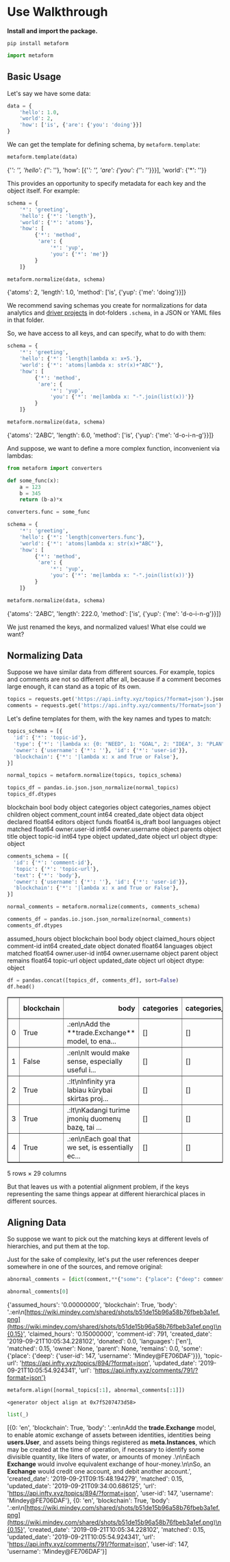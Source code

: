 # Use Walkthrough

**Install and import the package.**

```pip install metaform```

```python
import metaform
```

## Basic Usage

Let's say we have some data:


```python
data = {
    'hello': 1.0,
    'world': 2,
    'how': ['is', {'are': {'you': 'doing'}}]
}
```

We can get the template for defining schema, by `metaform.template`:


```python
metaform.template(data)
```

  {'*': '',
    'hello': {'*': ''},
    'how': [{'*': '', 'are': {'you': {'*': ''}}}],
    'world': {'*': ''}}

This provides an opportunity to specify metadata for each key and the object itself. For example:

```python
schema = {
    '*': 'greeting',
    'hello': {'*': 'length'},
    'world': {'*': 'atoms'},
    'how': [
         {'*': 'method',
          'are': {
              '*': 'yup',
              'you': {'*': 'me'}}
         }
    ]}

metaform.normalize(data, schema)
```

  {'atoms': 2, 'length': 1.0, 'method': ['is', {'yup': {'me': 'doing'}}]}

We recommend saving schemas you create for normalizations for data analytics and [driver projects](https://github.com/drivernet) in dot-folders `.schema`,  in a JSON or YAML files in that folder.

So, we have access to all keys, and can specify, what to do with them:


```python
schema = {
    '*': 'greeting',
    'hello': {'*': 'length|lambda x: x+5.'},
    'world': {'*': 'atoms|lambda x: str(x)+"ABC"'},
    'how': [
         {'*': 'method',
          'are': {
              '*': 'yup',
              'you': {'*': 'me|lambda x: "-".join(list(x))'}}
         }
    ]}

metaform.normalize(data, schema)
```

  {'atoms': '2ABC',
    'length': 6.0,
    'method': ['is', {'yup': {'me': 'd-o-i-n-g'}}]}


And suppose, we want to define a more complex function, inconvenient via lambdas:

```python
from metaform import converters

def some_func(x):
    a = 123
    b = 345
    return (b-a)*x

converters.func = some_func

schema = {
    '*': 'greeting',
    'hello': {'*': 'length|converters.func'},
    'world': {'*': 'atoms|lambda x: str(x)+"ABC"'},
    'how': [
         {'*': 'method',
          'are': {
              '*': 'yup',
              'you': {'*': 'me|lambda x: "-".join(list(x))'}}
         }
    ]}

metaform.normalize(data, schema)
```

  {'atoms': '2ABC',
    'length': 222.0,
    'method': ['is', {'yup': {'me': 'd-o-i-n-g'}}]}



We just renamed the keys, and normalized values! What else could we want?

## Normalizing Data

Suppose we have similar data from different sources. For example, topics and comments are not so different after all, because if a comment becomes large enough, it can stand as a topic of its own.


```python
topics = requests.get('https://api.infty.xyz/topics/?format=json').json()['results']
comments = requests.get('https://api.infty.xyz/comments/?format=json').json()['results']
```

Let's define templates for them, with the key names and types to match:


```python
topics_schema = [{
  'id': {'*': 'topic-id'},
  'type': {'*': '|lambda x: {0: "NEED", 1: "GOAL", 2: "IDEA", 3: "PLAN", 4: "STEP", 5: "TASK"}.get(x)'},
  'owner': {'username': {'*': ''}, 'id': {'*': 'user-id'}},
  'blockchain': {'*': '|lambda x: x and True or False'},
}]

normal_topics = metaform.normalize(topics, topics_schema)

topics_df = pandas.io.json.json_normalize(normal_topics)
topics_df.dtypes
```

  blockchain             bool
  body                 object
  categories           object
  categories_names     object
  children             object
  comment_count         int64
  created_date         object
  data                 object
  declared            float64
  editors              object
  funds               float64
  is_draft               bool
  languages            object
  matched             float64
  owner.user-id         int64
  owner.username       object
  parents              object
  title                object
  topic-id              int64
  type                 object
  updated_date         object
  url                  object
  dtype: object

```python
comments_schema = [{
  'id': {'*': 'comment-id'},
  'topic': {'*': 'topic-url'},
  'text': {'*': 'body'},
  'owner': {'username': {'*': ''}, 'id': {'*': 'user-id'}},
  'blockchain': {'*': '|lambda x: x and True or False'},
}]

normal_comments = metaform.normalize(comments, comments_schema)

comments_df = pandas.io.json.json_normalize(normal_comments)
comments_df.dtypes
```

  assumed_hours      object
  blockchain           bool
  body               object
  claimed_hours      object
  comment-id          int64
  created_date       object
  donated           float64
  languages          object
  matched           float64
  owner.user-id       int64
  owner.username     object
  parent             object
  remains           float64
  topic-url          object
  updated_date       object
  url                object
  dtype: object

```python
df = pandas.concat([topics_df, comments_df], sort=False)
df.head()
```

<div>
<table border="1" class="dataframe">
  <thead>
    <tr style="text-align: right;">
      <th></th>
      <th>blockchain</th>
      <th>body</th>
      <th>categories</th>
      <th>categories_names</th>
      <th>children</th>
      <th>comment_count</th>
      <th>created_date</th>
      <th>data</th>
      <th>declared</th>
      <th>editors</th>
      <th>...</th>
      <th>type</th>
      <th>updated_date</th>
      <th>url</th>
      <th>assumed_hours</th>
      <th>claimed_hours</th>
      <th>comment-id</th>
      <th>donated</th>
      <th>parent</th>
      <th>remains</th>
      <th>topic-url</th>
    </tr>
  </thead>
  <tbody>
    <tr>
      <td>0</td>
      <td>True</td>
      <td>.:en\nAdd the **trade.Exchange** model, to ena...</td>
      <td>[]</td>
      <td>[]</td>
      <td>[]</td>
      <td>1.0</td>
      <td>2019-09-21T09:15:48.194279</td>
      <td></td>
      <td>0.15</td>
      <td>[]</td>
      <td>...</td>
      <td>TASK</td>
      <td>2019-09-21T09:34:00.686125</td>
      <td>https://api.infty.xyz/topics/894/?format=json</td>
      <td>NaN</td>
      <td>NaN</td>
      <td>NaN</td>
      <td>NaN</td>
      <td>NaN</td>
      <td>NaN</td>
      <td>NaN</td>
    </tr>
    <tr>
      <td>1</td>
      <td>False</td>
      <td>.:en\nIt would make sense, especially useful i...</td>
      <td>[]</td>
      <td>[]</td>
      <td>[]</td>
      <td>0.0</td>
      <td>2019-09-18T14:15:57.579981</td>
      <td></td>
      <td>0.00</td>
      <td>[]</td>
      <td>...</td>
      <td>TASK</td>
      <td>2019-09-18T14:15:57.580044</td>
      <td>https://api.infty.xyz/topics/893/?format=json</td>
      <td>NaN</td>
      <td>NaN</td>
      <td>NaN</td>
      <td>NaN</td>
      <td>NaN</td>
      <td>NaN</td>
      <td>NaN</td>
    </tr>
    <tr>
      <td>2</td>
      <td>True</td>
      <td>.:lt\nInfinity yra labiau kūrybai skirtas proj...</td>
      <td>[]</td>
      <td>[]</td>
      <td>[]</td>
      <td>0.0</td>
      <td>2019-09-18T11:02:16.678286</td>
      <td></td>
      <td>0.00</td>
      <td>[]</td>
      <td>...</td>
      <td>TASK</td>
      <td>2019-09-18T11:07:45.004434</td>
      <td>https://api.infty.xyz/topics/892/?format=json</td>
      <td>NaN</td>
      <td>NaN</td>
      <td>NaN</td>
      <td>NaN</td>
      <td>NaN</td>
      <td>NaN</td>
      <td>NaN</td>
    </tr>
    <tr>
      <td>3</td>
      <td>True</td>
      <td>.:lt\nKadangi turime įmonių duomenų bazę, tai ...</td>
      <td>[]</td>
      <td>[]</td>
      <td>[https://api.infty.xyz/topics/892/?format=json]</td>
      <td>0.0</td>
      <td>2019-09-18T10:59:47.173797</td>
      <td></td>
      <td>0.00</td>
      <td>[]</td>
      <td>...</td>
      <td>TASK</td>
      <td>2019-09-18T12:48:06.209215</td>
      <td>https://api.infty.xyz/topics/891/?format=json</td>
      <td>NaN</td>
      <td>NaN</td>
      <td>NaN</td>
      <td>NaN</td>
      <td>NaN</td>
      <td>NaN</td>
      <td>NaN</td>
    </tr>
    <tr>
      <td>4</td>
      <td>True</td>
      <td>.:en\nEach goal that we set, is essentially ec...</td>
      <td>[]</td>
      <td>[]</td>
      <td>[]</td>
      <td>1.0</td>
      <td>2019-09-18T01:47:23.604488</td>
      <td></td>
      <td>0.00</td>
      <td>[]</td>
      <td>...</td>
      <td>GOAL</td>
      <td>2019-09-21T10:22:13.226363</td>
      <td>https://api.infty.xyz/topics/890/?format=json</td>
      <td>NaN</td>
      <td>NaN</td>
      <td>NaN</td>
      <td>NaN</td>
      <td>NaN</td>
      <td>NaN</td>
      <td>NaN</td>
    </tr>
  </tbody>
</table>
<p>5 rows × 29 columns</p>
</div>

But that leaves us with a potential alignment problem, if the keys representing the same things appear at different hierarchical places in different sources.

## Aligning Data

So suppose we want to pick out the matching keys at different levels of hierarchies, and put them at the top.

Just for the sake of complexity, let's put the user references deeper somewhere in one of the sources, and remove original:

```python
abnormal_comments = [dict(comment,**{"some": {"place": {"deep": comment["owner"]}}, "owner": None}) for comment in normal_comments]
```

```python
abnormal_comments[0]
```

  {'assumed_hours': '0.00000000',
    'blockchain': True,
    'body': '.:en\n[https://wiki.mindey.com/shared/shots/b51de15b96a58b76fbeb3a1ef.png](https://wiki.mindey.com/shared/shots/b51de15b96a58b76fbeb3a1ef.png)\n{0.15}',
    'claimed_hours': '0.15000000',
    'comment-id': 791,
    'created_date': '2019-09-21T10:05:34.228102',
    'donated': 0.0,
    'languages': ['en'],
    'matched': 0.15,
    'owner': None,
    'parent': None,
    'remains': 0.0,
    'some': {'place': {'deep': {'user-id': 147, 'username': 'Mindey@FE706DAF'}}},
    'topic-url': 'https://api.infty.xyz/topics/894/?format=json',
    'updated_date': '2019-09-21T10:05:54.924341',
    'url': 'https://api.infty.xyz/comments/791/?format=json'}


```python
metaform.align([normal_topics[:1], abnormal_comments[:1]])
```

    <generator object align at 0x7f5207473d58>

```python
list(_)
```

  [{0: 'en',
    'blockchain': True,
    'body': '.:en\nAdd the **trade.Exchange** model, to enable atomic exchange of assets between identities, identities being **users.User**, and assets being things registered as **meta.Instances**, which may be created at the time of operation, if necessary to identify some divisible quantity, like liters of water, or amounts of money .\n\nEach **Exchange** would involve equivalent exchange of hour-money.\n\nSo, an **Exchange** would credit one account, and debit another account.',
    'created_date': '2019-09-21T09:15:48.194279',
    'matched': 0.15,
    'updated_date': '2019-09-21T09:34:00.686125',
    'url': 'https://api.infty.xyz/topics/894/?format=json',
    'user-id': 147,
    'username': 'Mindey@FE706DAF'},
    {0: 'en',
    'blockchain': True,
    'body': '.:en\n[https://wiki.mindey.com/shared/shots/b51de15b96a58b76fbeb3a1ef.png](https://wiki.mindey.com/shared/shots/b51de15b96a58b76fbeb3a1ef.png)\n{0.15}',
    'created_date': '2019-09-21T10:05:34.228102',
    'matched': 0.15,
    'updated_date': '2019-09-21T10:05:54.924341',
    'url': 'https://api.infty.xyz/comments/791/?format=json',
    'user-id': 147,
    'username': 'Mindey@FE706DAF'}]

